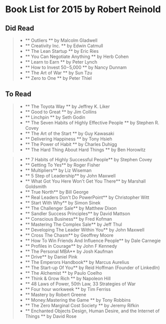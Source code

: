 # Book List for 2015 by Robert Reinold
## Did Read
>-	**	Outliers					** by Malcolm Gladwell
>-	**	Creativity Inc.				** by Edwin Catmull
>-	**	The Lean Startup			** by Eric Ries
>-	**	You Can Negotiate Anything	** by Herb Cohen
>-	**	Learn to Earn				** by Peter Lynch
>-	**	How to Invest $50-$5,000	** by Nancy Dunnam
>-	**	The Art of War				** by Sun Tzu
>-	**	Zero to One					** by Peter Thiel

## To Read
>-	**	The Toyota Way 				** by Jeffrey K. Liker
>-	**	Good to Great				** by Jim Collins
>-	**	Linchpin					** by Seth Godin 
>-	**	The Seven Habits of Highly Effective People ** by Stephen R. Covey
>-	**	The Art of the Start 		**	by Guy Kawasaki
>-	**	Delivering Happiness 		**	by Tony Hsieh
>-	**	The Power of Habit 			**	by Charles Duhigg
>-	**	The Hard Thing About Hard Things	**	by Ben Horowitz

>-	**	7 Habits of Highly Successful People** by Stephen Covey
>-	**	Getting To Yes** by Roger Fisher
>-	**	Multipliers** by Liz Wiseman
>-	**	5 Step of Leadership** by John Maxwell
>-	**	What Got You Here Won't Get You There** by Marshall Goldsmith
>-	**	True North** by Bill George
>-	**	Real Leaders Don't Do PowerPoint** by Christopher Witt
>-	**	Start With Why** by Simon Sinek
>-	**	The Challenger Sale** by Matthew Dixon
>-	**	Sandler Success Principles** by David Mattson
>-	**	Conscious Business** by Fred Kofman
>-	**	Mastering The Complex Sale** by Jeff Thul
>-	**	Developing The Leader Within You** by John Maxwell
>-	**	Cross The Chasm** by Geoffrey Moore
>-	**	How To Win Friends And Influence People** by Dale Carnegie
>-	**	Profiles in Courage** by John F Kennedy
>-	**	The Personal MBA** by Josh Kaufman
>-	**	Drive** by Daniel Pink
>-	**	The Emperors Handbook** by Marcus Aurelius
>-	**	The Start-up Of You** by Reid Hoffman (Founder of LinkedIn)
>- **	The Alchemist ** by  Paulo Coelho
>- **	Think & Grow Rich ** by Napoleon Hill
>- **	48 Laws of Power, 50th Law, 33 Strategies of War
>-	**	Four hour workweek ** by Tim Ferriss
>-	**	Mastery by Robert Greene
>-	**	Money:Mastering the Game ** by Tony Robbins
>-	**	The Zero Marginal Cost Society ** by Jeremy Rifkin
>-	**	Enchanted Objects Design, Human Desire, and the Internet of Things ** by David Rose
